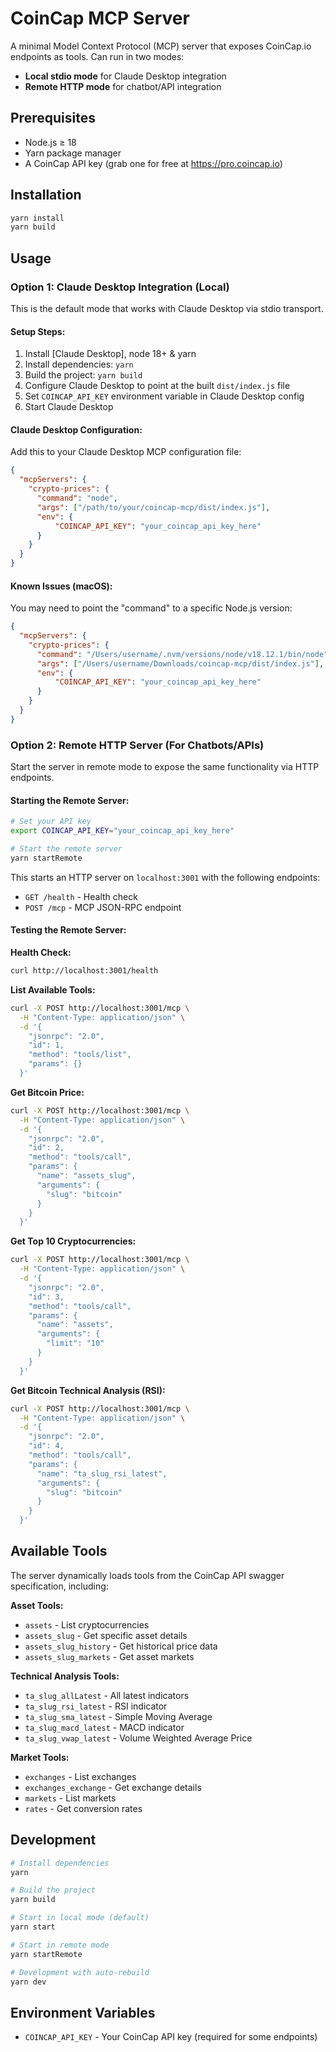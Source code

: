 # CoinCap MCP Server

A minimal Model Context Protocol (MCP) server that exposes CoinCap.io endpoints as tools. Can run in two modes:
- **Local stdio mode** for Claude Desktop integration
- **Remote HTTP mode** for chatbot/API integration

## Prerequisites

* Node.js ≥ 18
* Yarn package manager
* A CoinCap API key (grab one for free at https://pro.coincap.io)

## Installation

```bash
yarn install
yarn build
```

## Usage

### Option 1: Claude Desktop Integration (Local)

This is the default mode that works with Claude Desktop via stdio transport.

#### Setup Steps:

1. Install [Claude Desktop], node 18+ & yarn
2. Install dependencies: `yarn`
3. Build the project: `yarn build`
4. Configure Claude Desktop to point at the built `dist/index.js` file
5. Set `COINCAP_API_KEY` environment variable in Claude Desktop config
6. Start Claude Desktop

#### Claude Desktop Configuration:

Add this to your Claude Desktop MCP configuration file:

```json
{
  "mcpServers": {
    "crypto-prices": {
      "command": "node",
      "args": ["/path/to/your/coincap-mcp/dist/index.js"],
      "env": {
          "COINCAP_API_KEY": "your_coincap_api_key_here"
      }
    }
  }
}
```

#### Known Issues (macOS):

You may need to point the "command" to a specific Node.js version:

```json
{
  "mcpServers": {
    "crypto-prices": {
      "command": "/Users/username/.nvm/versions/node/v18.12.1/bin/node",
      "args": ["/Users/username/Downloads/coincap-mcp/dist/index.js"],
      "env": {
          "COINCAP_API_KEY": "your_coincap_api_key_here"
      }
    }
  }
}
```

### Option 2: Remote HTTP Server (For Chatbots/APIs)

Start the server in remote mode to expose the same functionality via HTTP endpoints.

#### Starting the Remote Server:

```bash
# Set your API key
export COINCAP_API_KEY="your_coincap_api_key_here"

# Start the remote server
yarn startRemote
```

This starts an HTTP server on `localhost:3001` with the following endpoints:
- `GET /health` - Health check
- `POST /mcp` - MCP JSON-RPC endpoint

#### Testing the Remote Server:

**Health Check:**
```bash
curl http://localhost:3001/health
```

**List Available Tools:**
```bash
curl -X POST http://localhost:3001/mcp \
  -H "Content-Type: application/json" \
  -d '{
    "jsonrpc": "2.0",
    "id": 1,
    "method": "tools/list",
    "params": {}
  }'
```

**Get Bitcoin Price:**
```bash
curl -X POST http://localhost:3001/mcp \
  -H "Content-Type: application/json" \
  -d '{
    "jsonrpc": "2.0",
    "id": 2,
    "method": "tools/call",
    "params": {
      "name": "assets_slug",
      "arguments": {
        "slug": "bitcoin"
      }
    }
  }'
```

**Get Top 10 Cryptocurrencies:**
```bash
curl -X POST http://localhost:3001/mcp \
  -H "Content-Type: application/json" \
  -d '{
    "jsonrpc": "2.0",
    "id": 3,
    "method": "tools/call",
    "params": {
      "name": "assets",
      "arguments": {
        "limit": "10"
      }
    }
  }'
```

**Get Bitcoin Technical Analysis (RSI):**
```bash
curl -X POST http://localhost:3001/mcp \
  -H "Content-Type: application/json" \
  -d '{
    "jsonrpc": "2.0",
    "id": 4,
    "method": "tools/call",
    "params": {
      "name": "ta_slug_rsi_latest",
      "arguments": {
        "slug": "bitcoin"
      }
    }
  }'
```

## Available Tools

The server dynamically loads tools from the CoinCap API swagger specification, including:

**Asset Tools:**
- `assets` - List cryptocurrencies
- `assets_slug` - Get specific asset details
- `assets_slug_history` - Get historical price data
- `assets_slug_markets` - Get asset markets

**Technical Analysis Tools:**
- `ta_slug_allLatest` - All latest indicators
- `ta_slug_rsi_latest` - RSI indicator
- `ta_slug_sma_latest` - Simple Moving Average
- `ta_slug_macd_latest` - MACD indicator
- `ta_slug_vwap_latest` - Volume Weighted Average Price

**Market Tools:**
- `exchanges` - List exchanges
- `exchanges_exchange` - Get exchange details
- `markets` - List markets
- `rates` - Get conversion rates

## Development

```bash
# Install dependencies
yarn

# Build the project
yarn build

# Start in local mode (default)
yarn start

# Start in remote mode
yarn startRemote

# Development with auto-rebuild
yarn dev
```

## Environment Variables

- `COINCAP_API_KEY` - Your CoinCap API key (required for some endpoints)